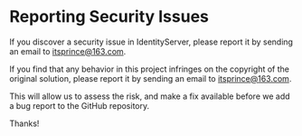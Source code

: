 # Reporting Security Issues

If you discover a security issue in IdentityServer, please report it by sending an email to <itsprince@163.com>.

If you find that any behavior in this project infringes on the copyright of the original solution, please report it by sending an email to <itsprince@163.com>.

This will allow us to assess the risk, and make a fix available before we add a bug report to the GitHub repository.

Thanks!
